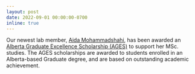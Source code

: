 ```yaml
---
layout: post
date: 2022-09-01 00:00:00-0700
inline: true
---
```


Our newest lab member, [Aida Mohammadshahi](/labmembers/), has been awarded an [Alberta Graduate Excellence Scholarship (AGES)](https://grad.ucalgary.ca/awards/award-opportunities/ages) to support her MSc. studies. The AGES scholarships are awarded to students enrolled in an Alberta-based Graduate degree, and are based on outstanding academic achievement.
